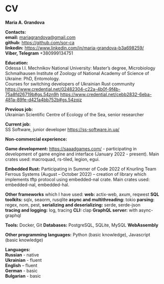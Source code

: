 # CV
**Maria A. Grandova** 

**Contacts:**   
**email:** mariagrandova@gmail.com  
**github:** https://github.com/sor-ca  
**linkedin:** https://www.linkedin.com/in/maria-grandova-b3a698259/  
**Viber, Telegram** +380999134751  

**Education:**  
Odessa I.I. Mechnikov National University: Master’s degree, Microbiology  
Schmalhausen Institute of Zoology of National Academy of Science of Ukraine: PhD, Entomology.  
Courses for switching developers of Ukrainian Rust community
https://www.credential.net/02482304-c22a-4b0f-9f4b-75a8fd26719b#gs.54zn9h
https://www.credential.net/cebb2832-6eba-481a-89fe-d421a4bb752b#gs.54zqjz  

**Previous job:**  
Ukrainian Scientific Centre of Ecology of the Sea, senior researcher  

**Current job:**  
SS Software, junior developer  https://ss-software.in.ua/

**Non-commercial experience:**

**Game development:** https://saaadgames.com/ - participating in development of game engine and interface (January 2022 - present). Main crates used:  macroquad, rs-tiled, legion, egui.  

**Embedded Rust:** Participating in Summer of Code 2022 of Knurling Team Ferrous Systems (August – October 2022) – creation of library which implements tftp protocol using embedded-nal crate. Main crates used: embedded-nal, embedded-hal.  

**Other frameworks** which I have used: 
**web:** actix-web, axum, reqwest 
**SQL toolkits:** sqlx, seaorm, rusqlite 
**async and multithreading:** tokio
**parsing:** regex, nom, pest, 
**serializing and deserializing:** serde, serde-json  
**tracing and logging:** log, tracing
**CLI:** clap
**GraphQL server:** with async-graphql  

**Tools:** Docker, Git
**Databases:** PostgreSQL, SQLite, MySQL
**WebAssembly** 

**Other programming languages:** Python (basic knowledge), Javascript (basic knowledge)

**Languages:**   
**Russian** - native   
**Ukrainian** - fluent   
**English** – fluent  
**German** - basic  
**Bulgarian** - basic  
